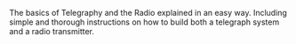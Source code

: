 The basics of Telegraphy and the Radio explained in an easy way. Including simple and thorough instructions on how to build both a telegraph system and a radio transmitter. 